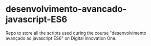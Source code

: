 # desenvolvimento-avancado-javascript-ES6

Repo to store all the scripts used during the course "desenvolvimento avançado ao javascript ES6" on Digital Innovation One.

